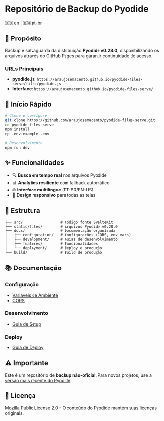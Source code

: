 # Repositório de Backup do Pyodide

[🇺🇸 en](./README.md) | [🇧🇷 pt-br](./README.pt-br.md)

## 🎯 Propósito

Backup e salvaguarda da distribuição **Pyodide v0.28.0**, disponibilizando os arquivos através do GitHub Pages para garantir continuidade de acesso.

### URLs Principais

- **pyodide.js**: `https://araujosemacento.github.io/pyodide-files-serve/files/pyodide.js`
- **Interface**: `https://araujosemacento.github.io/pyodide-files-serve/`

## 🚀 Início Rápido

```bash
# Clone e configure
git clone https://github.com/araujosemacento/pyodide-files-serve.git
cd pyodide-files-serve
npm install
cp .env.example .env

# Desenvolvimento
npm run dev
```

## ✨ Funcionalidades

- 🔍 **Busca em tempo real** nos arquivos Pyodide
- 📊 **Analytics resiliente** com fallback automático
- 🌐 **Interface multilíngue** (PT-BR/EN-US)
- 📱 **Design responsivo** para todas as telas

## 📁 Estrutura

```plaintext
├── src/                 # Código fonte SvelteKit
├── static/files/        # Arquivos Pyodide v0.28.0
├── docs/                # Documentação organizada
│   ├── configuration/   # Configurações (CORS, env vars)
│   ├── development/     # Guias de desenvolvimento
│   ├── features/        # Funcionalidades
│   └── deployment/      # Deploy e produção
└── build/               # Build de produção
```

## 📚 Documentação

### Configuração

- [Variáveis de Ambiente](./docs/configuration/environment-variables.pt-br.md)
- [CORS](./docs/configuration/cors.pt-br.md)

### Desenvolvimento

- [Guia de Setup](./docs/development/setup.pt-br.md)

### Deploy

- [Guia de Deploy](./docs/deployment/guide.pt-br.md)

## ⚠️ Importante

Este é um repositório de **backup não-oficial**. Para novos projetos, use a [versão mais recente do Pyodide](https://pyodide.org/).

## 📄 Licença

Mozilla Public License 2.0 - O conteúdo do Pyodide mantém suas licenças originais.
